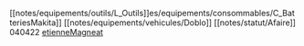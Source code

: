[[notes/equipements/outils/L_Outils]]es/equipements/consommables/C_BatteriesMakita]] [[notes/equipements/vehicules/Doblo]] [[notes/statut/Afaire]] 040422 [etienneMagneat](notes/utilisateurs/beneficiaires/etienneMagneat.md)